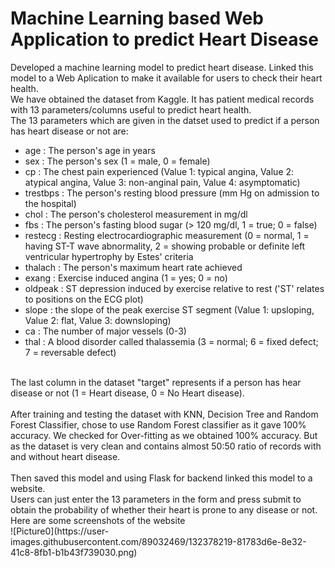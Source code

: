 # Machine Learning based Web Application to predict Heart Disease
Developed a machine learning model to predict heart disease. Linked this model to a Web Aplication to make it available for users to check their heart health.<br>
We have obtained the dataset from Kaggle. It has patient medical records with 13 parameters/columns useful to predict heart health.<br>
The 13 parameters which are given in the datset used to predict if a person has heart disease or not are:
- age : The person's age in years
- sex : The person's sex (1 = male, 0 = female)
- cp : The chest pain experienced (Value 1: typical angina, Value 2: atypical angina, Value 3: non-anginal pain, Value 4: asymptomatic)
- trestbps : The person's resting blood pressure (mm Hg on admission to the hospital)
- chol : The person's cholesterol measurement in mg/dl
- fbs : The person's fasting blood sugar (> 120 mg/dl, 1 = true; 0 = false)
- restecg : Resting electrocardiographic measurement (0 = normal, 1 = having ST-T wave abnormality, 2 = showing probable or definite left ventricular hypertrophy by Estes' criteria
- thalach : The person's maximum heart rate achieved
- exang : Exercise induced angina (1 = yes; 0 = no)
- oldpeak : ST depression induced by exercise relative to rest ('ST' relates to positions on the ECG plot)
- slope : the slope of the peak exercise ST segment (Value 1: upsloping, Value 2: flat, Value 3: downsloping)
- ca : The number of major vessels (0-3)
- thal : A blood disorder called thalassemia (3 = normal; 6 = fixed defect; 7 = reversable defect) 
<br>
The last column in the dataset "target" represents if a person has hear disease or not (1 = Heart disease, 0 = No Heart disease).<br><br>
After training and testing the dataset with KNN, Decision Tree and Random Forest Classifier, chose to use Random Forest classifier as it gave 100% accuracy. We checked for Over-fitting as we obtained 100% accuracy. But as the dataset is very clean and contains almost 50:50 ratio of records with and without heart disease.<br><br>
Then saved this model and using Flask for backend linked this model to a website.<br> Users can just enter the 13 parameters in the form and press submit to obtain the probability of whether their heart is prone to any disease or not.<br>
Here are some screenshots of the website<br>
![Picture0](https://user-images.githubusercontent.com/89032469/132378219-81783d6e-8e32-41c8-8fb1-b1b43f739030.png)





